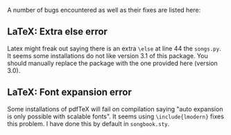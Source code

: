 A number of bugs encountered as well as their fixes are listed here:

## LaTeX: Extra else error
Latex might freak out saying there is an extra `\else` at line 44 the `songs.py`. It seems some installations do not like version 3.1 of this package. You should manually replace the package with the one provided here (version 3.0).

## LaTeX: Font expansion error
Some installations of pdfTeX will fail on compilation saying "auto expansion is only possible with scalable fonts". It seems using `\include{lmodern}` fixes this problem. I have done this by default in `songbook.sty`.